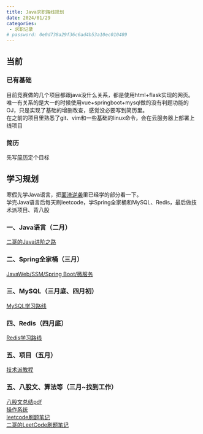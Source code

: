 ```yaml
---
title: Java求职路线规划
date: 2024/01/29
categories:
 - 求职记录
# password: 0e0d738a29f36c6ad4b53a10ec010489
---
```

## 当前
### 已有基础
目前竞赛做的几个项目都跟java没什么关系，都是使用html+flask实现的网页。<br/>
唯一有关系的是大一的时候使用vue+springboot+mysql做的没有判题功能的OJ，只是实现了基础的增删改查，感觉没必要写到简历里。<br/>
在之前的项目里熟悉了git、vim和一些基础的linux命令，会在云服务器上部署上线项目

### 简历
先写[简历](/file/resume1.pdf)定个目标

## 学习规划
寒假先学Java语言，把[面渣逆袭](https://javabetter.cn/sidebar/sanfene/nixi.html)里已经学的部分看一下。<br/>
学完Java语言后每天刷leetcode，学Spring全家桶和MySQL、Redis，最后做技术派项目、背八股


### 一、Java语言（二月）
[二哥的Java进阶之路](https://javabetter.cn/overview/what-is-java.html)

### 二、Spring全家桶（三月）
[JavaWeb/SSM/Spring Boot/微服务](https://articles.zsxq.com/id_5gbcp0zd0egg.html)

### 三、MySQL（三月底、四月初）
[MySQL学习路线](https://javabetter.cn/xuexiluxian/mysql.html)

### 四、Redis（四月底）
[Redis学习路线](https://javabetter.cn/xuexiluxian/redis.html)

### 五、项目（五月）
[技术派教程](https://www.yuque.com/itwanger/az7yww)

### 五、八股文、算法等（三月~找到工作）
[八股文总结pdf](https://wx.zsxq.com/dweb2/index/topic_detail/812844225242142)<br/>
[操作系统](https://www.bilibili.com/video/BV1Cm4y1d7Ur)<br/>
[leetcode刷题笔记](https://leetcode.wang/)<br/>
[二哥的LeetCode刷题笔记](https://www.yuque.com/itwanger/czfoq9)
